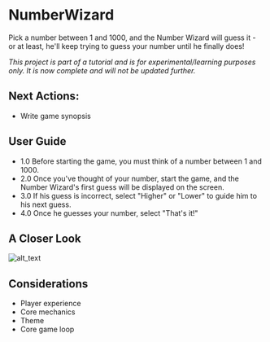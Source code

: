 # NumberWizard
Pick a number between 1 and 1000, and the Number Wizard will guess it - or at least, he'll keep trying to guess your number until he finally does!

*This project is part of a tutorial and is for experimental/learning purposes only. It is now complete and will not be updated further.*

## Next Actions:
- Write game synopsis

## User Guide
- 1.0 Before starting the game, you must think of a number between 1 and 1000. 
- 2.0 Once you've thought of your number, start the game, and the Number Wizard's first guess will be displayed on the screen.
- 3.0 If his guess is incorrect, select "Higher" or "Lower" to guide him to his next guess.
- 4.0 Once he guesses your number, select "That's it!"

## A Closer Look
![alt_text](https://github.com/pippom/NumberWizard/blob/master/Screenshots/Core_1.png)

## Considerations
- Player experience
- Core mechanics
- Theme
- Core game loop
